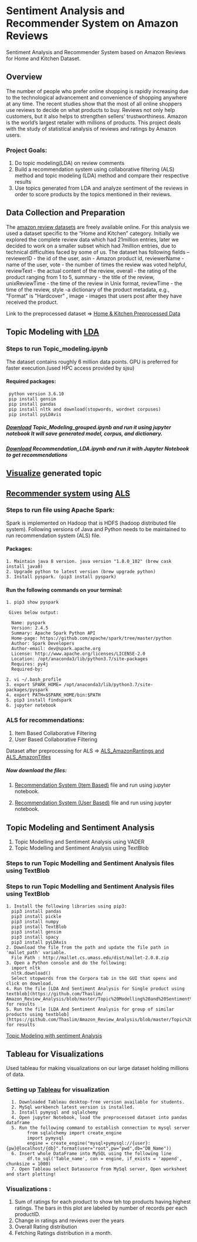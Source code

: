 # Sentiment Analysis and Recommender System on Amazon Reviews

Sentiment Analysis and Recommender System based on Amazon Reviews for Home and Kitchen Dataset.

## Overview
The number of people who prefer online shopping is rapidly increasing due to the technological advancement and convenience of shopping anywhere at any time. The recent studies show that the most of all online shoppers use reviews to decide on what products to buy. Reviews not only help customers, but it also helps to strengthen sellers' trustworthiness. Amazon is the world’s largest retailer with millions of products. This project deals with the study of statistical analysis of reviews and ratings by Amazon users.

   ### Project Goals:
   1. Do topic modeling(LDA) on review comments
   2. Build a recommendation system using collaborative filtering (ALS) method and topic modeling (LDA) method and compare their respective results
   3. Use topics generated from LDA and analyze sentiment of the reviews in order to score products by the topics mentioned in their reviews.

## Data Collection and Preparation

The [amazon review datasets](https://nijianmo.github.io/amazon/index.html) are freely available online. For this analysis we used a dataset specific to the “Home and Kitchen” category. Initially we explored the complete review data which had 21million entries, later we decided to work on a smaller subset which had 7million entries, due to technical difficulties faced by some of us.
The dataset has following fields – reviewerID - the id of the user, asin - Amazon product id, reviewerName - name of the user, vote - the number of times the review was voted helpful, reviewText - the actual content of the review, overall - the rating of the product ranging from 1 to 5, summary - the title of the review, unixReviewTime - the time of the review in Unix format, reviewTime - the time of the review, style -a dictionary of the product metadata, e.g., "Format" is "Hardcover" , image - images that users post after they have received the product.

Link to the preprocessed dataset => [Home & Kitchen Preprocessed Data](https://drive.google.com/drive/folders/1YIFgIOtMTuOEHUJEJfFV_mLE8lwz8unC?usp=sharing)

## Topic Modeling with [LDA](https://en.wikipedia.org/wiki/Latent_Dirichlet_allocation)

### Steps to run Topic_modeling.ipynb
The dataset contains roughly 6 million data points. GPU is preferred for faster execution.(used HPC access provided by sjsu)
#### Required packages:
     python version 3.6.10
     pip install gensim
     pip install pandas
     pip install nltk and download(stopwords, wordnet corpuses)
     pip install pyLDAvis
##### [Download](https://github.com/Thaslim/Amazon_Review_Analysis/blob/master/LDA%20-%20Recommender/Topic_Modeling_grouped.ipynb) Topic_Modeling_grouped.ipynb and run it using jupyter notebook It will save generated model, corpus, and dictionary.
##### [Download](https://github.com/Thaslim/Amazon_Review_Analysis/blob/master/LDA%20-%20Recommender/Recommendation_LDA.ipynb) Recommendation_LDA.ipynb and run it with Jupyter Notebook to get recommendations
## [Visualize](https://thaslim.github.io/Amazon_Review_Analysis/)  generated topic

## [Recommender system](https://en.wikipedia.org/wiki/Recommender_system) using [ALS](https://spark.apache.org/docs/latest/mllib-collaborative-filtering.html)

### Steps to run file using Apache Spark:
Spark is implemented on Hadoop that is HDFS (hadoop distributed file system). Following versions of Java and Python needs to  be maintained to run recommendation system (ALS) file.
#### Packages:
    1. Maintain java 8 version. java version "1.8.0_102" (brew cask install java8)
    2. Upgrade python to latest version (brew upgrade python)
    3. Install pyspark. (pip3 install pyspark)
   
#### Run the following commands on your terminal:
    1. pip3 show pyspark
   
     Gives below output:

      Name: pyspark
      Version: 2.4.5
      Summary: Apache Spark Python API
      Home-page: https://github.com/apache/spark/tree/master/python
      Author: Spark Developers
      Author-email: dev@spark.apache.org
      License: http://www.apache.org/licenses/LICENSE-2.0
      Location: /opt/anaconda3/lib/python3.7/site-packages
      Requires: py4j
      Required-by: 

    2. vi ~/.bash_profile
    3. export SPARK_HOME= /opt/anaconda3/lib/python3.7/site-packages/pyspark
    4. export PATH=$SPARK_HOME/bin:$PATH
    5. pip3 install findspark
    6. jupyter notebook

### ALS for recommendations:
   1. Item Based Collaborative Filtering
   2. User Based Collaborative Filtering

Dataset after preprocessing for ALS => [ALS_AmazonRantings and ALS_AmazonTitles](https://drive.google.com/drive/folders/1YIFgIOtMTuOEHUJEJfFV_mLE8lwz8unC?usp=sharing)

##### Now download the files:

   1. [Recommendation System (Item Based)](https://github.com/Thaslim/Amazon_Review_Analysis/blob/master/ALS%20Recommendation%20System/Step3_ALS%20Collaborative%20Filtering%20(User%20Based).ipynb) file and run using jupyter notebook.

   2. [Recommendation System (User Based)](https://github.com/Thaslim/Amazon_Review_Analysis/blob/master/ALS%20Recommendation%20System/Step4_ALS%20Collaborative%20Filtering%20(Item%20Based).ipynb) file and run using jupyter notebook.

## Topic Modeling and Sentiment Analysis
1. Topic Modelling and Sentiment Analysis using VADER
2. Topic Modelling and Sentiment Analysis using TextBlob

### Steps to run Topic Modelling and Sentiment Analysis files using TextBlob

### Steps to run Topic Modelling and Sentiment Analysis files using TextBlob
    1. Install the following libraries using pip3: 
      pip3 install pandas
      pip3 install pickle
      pip3 install numpy
      pip3 install TextBlob
      pip3 install gensim
      pip3 install spacy
      pip3 install pyLDAvis
    2. Download the file from the path and update the file path in 'mallet_path' variable. 
      File Path : http://mallet.cs.umass.edu/dist/mallet-2.0.8.zip
    3. Open a Python console and do the following: 
      import nltk
      nltk.download()
      Select stopwords from the Corpora tab in the GUI that opens and click on download. 
    4. Run the file [LDA And Sentiment Analysis for Single product using textblob](https://github.com/Thaslim/             Amazon_Review_Analysis/blob/master/Topic%20Modelling%20and%20Sentiment%20Analysis/Sentiment%20Analysis%20TextBlob/LDA_Sentiment_Similar_Products_Sheets.ipynb) for results
    5. Run the file [LDA And Sentiment Analysis for group of similar products using textblob](https://github.com/Thaslim/Amazon_Review_Analysis/blob/master/Topic%20Modelling%20and%20Sentiment%20Analysis/Sentiment%20Analysis%20TextBlob/LDA_Sentiment_Single_Product_B00FLYWNYQ_Cooker.ipynb) for results
  


[Topic Modeling with sentiment Analysis](https://github.com/Thaslim/Amazon_Review_Analysis/blob/master/Sentiment%20Analysis/Amazon_Reviews_Topic_Modeling.ipynb) 

## Tableau for Visualizations
Used tableau for making visualizations on our large dataset holding millions of data.

### Setting up [Tableau](https://www.tableau.com/academic/students/) for visualization
      1. Downloaded Tableau desktop-free version available for students.
      2. MySql workbench latest version is installed. 
      3. Install pymysql and sqlalchemy
      4. Open jupyter Notebook, load the preprocessed dataset into pandas dataframe
      5. Run the following command to establish connection to mysql server
            from sqlalchemy import create_engine
            import pymysql
            engine = create_engine("mysql+pymysql://{user}:{pw}@localhost/{db}".format(user="root",pw="pwd",db="DB_Name"))
      6. Insert whole DataFrame into MySQL using the following line
            df.to_sql('Table_name', con = engine, if_exists = 'append', chunksize = 1000)
      7. Open Tableau select Datasource from MySql server, Open worksheet and start plotting!
 
### Visualizations : 
1. Sum of ratings for each product to show teh top products having highest ratings. The bars in this plot are labeled by number of records per each productID.
2. Change in ratings and reviews over the years
3. Overall Rating distribution
4. Fetching Ratings distribution in a month.

